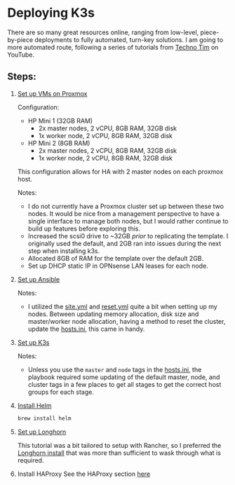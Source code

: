 # Deploying K3s

There are so many great resources online, ranging from low-level, piece-by-piece deployments to fully automated, turn-key solutions. I am going to more automated route, following a series of tutorials from [Techno Tim](https://www.youtube.com/@TechnoTim) on YouTube. 

## Steps:

1. [Set up VMs on Proxmox](https://technotim.live/posts/cloud-init-cloud-image/)
    
    Configuration:
    - HP Mini 1 (32GB RAM)
        - 2x master nodes, 2 vCPU, 8GB RAM, 32GB disk
        - 1x worker node, 2 vCPU, 8GB RAM, 32GB disk
    - HP Mini 2 (8GB RAM)
        - 2x master nodes, 2 vCPU, 8GB RAM, 32GB disk
        - 1x worker node, 2 vCPU, 8GB RAM, 32GB disk
    
    This configuration allows for HA with 2 master nodes on each proxmox host. 

    Notes:

    - I do not currently have a Proxmox cluster set up between these two nodes. It would be nice from a management perspective to have a single interface to manage both nodes, but I would rather continue to build up features before exploring this.
    - Increased the scsi0 drive to ~32GB _prior_ to replicating the template. I originally used the default, and 2GB ran into issues during the next step when installing k3s.
    - Allocated 8GB of RAM for the template over the default 2GB.
    - Set up DHCP static IP in OPNsense LAN leases for each node.

2. [Set up Ansible](https://technotim.live/posts/ansible-automation/)
    
    Notes:
    - I utilized the [site.yml](../../ansible/site.yml) and [reset.yml](../../ansible/reset.yml) quite a bit when setting up my nodes. Between updating memory allocation, disk size and master/worker node allocation, having a method to reset the cluster, update the [hosts.ini](../../ansible/inventory/k3s_cluster_01/hosts.example.ini), this came in handy.

3. [Set up K3s](https://technotim.live/posts/k3s-etcd-ansible/)

    Notes:
    
    - Unless you use the `master` and `node` tags in the [hosts.ini](../../ansible/inventory/k3s_cluster_01/hosts.example.ini), the playbook required some updating of the default master, node, and cluster tags in a few places to get all stages to get the correct host groups for each stage.

4. [Install Helm](https://rpi4cluster.com/k3s/k3s-helm-arkade-setting/)
    
    ```bash
    brew install helm
    ```

4. [Set up Longhorn](https://technotim.live/posts/longhorn-install/)
    
    This tutorial was a bit tailored to setup with Rancher, so I preferred the [Longhorn install](https://longhorn.io/docs/1.5.3/deploy/install/install-with-kubectl/) that was more than sufficient to wask through what is required. 

5. Install HAProxy
    See the HAProxy section [here](https://medium.com/geekculture/bare-metal-kubernetes-with-metallb-haproxy-longhorn-and-prometheus-370ccfffeba9)
